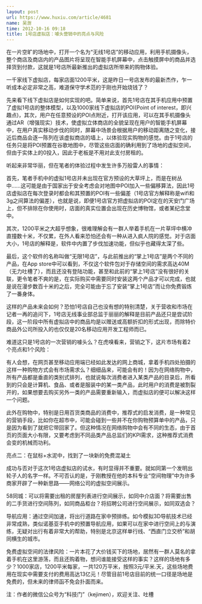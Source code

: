 ```yaml
---
layout: post
url: https://www.huxiu.com/article/4681
name: 吴澍
time: 2012-10-16 09:18
title: 1号店虚拟店：噱头营销中的亮点与风险
---
```

在一片空旷的场地中，打开一个名为“无线1号店”的移动应用，利用手机摄像头，整个商店及商店内的产品图片将呈现在智能手机屏幕中，点击触摸屏中的商品并选择货到付款，这就是1号店所最新推出的虚拟店所带来的购物体验。

一千家线下虚拟店，每家店面1200平米，这是昨日一号店发布的最新杰作，乍一听成本必定非常之高，难道保守学术范的于刚也开始烧钱了？

先来看下线下虚拟店是如何实现的吧。简单来说，首先1号店在其手机应用中预置了虚拟1号店的整体模型，以及1000家线下虚拟店的POI(Point of interest，即兴趣点)，其次，用户在任意预设的POI点附近，打开该应用，可以在其手机摄像头通过AR（增强现实）技术，使虚拟立体商店的全貌呈现在用户的智能手机屏幕中，在用户真实移动步伐的同时，屏幕中场景会根据用户的移动距离随之变化，接近后商品会逐一陈列在该虚拟商店的墙上，以体验现实购物的感觉。由于1号店的任务只是将POI预置在谷歌地图中，尽管这些店面的确利用到了场地的虚拟空间，但由于实体上的0投入，因此于老板是不用对此支付房租的。

听起来非常华丽，但在笔者的体验过程中发生许多万般雷人的事情：

首先，笔者手机中的虚拟1号店并未出现在官方预设的大草坪上，而是在树丛中……这可能是由于国家出于安全考虑会对地图中POI加入一些偏移算法，因此1号店虚拟店在每次登录时都会和其预置的POI有一些偏差（1号店官方解释称是wifi和3g之间算法的偏差），也就是说，即便1号店官方把虚拟店的POI定在的天安门广场上，但不排除在你使用时，店面的真实位置会出现在历史博物馆，或者某纪念堂中。

其次，1200平米之大超乎想象，很难理解会有一群人举着手机在一片草坪中横冲直撞数十米，不仅累，在外人看来恐怕还会有一种从进入疯人院的感觉。对于店面大小，1号店的解释是，软件中内置了步伐加速功能，但似乎也藏得太深了些。

最后，这个软件的名称叫做“无限1号店”，与此前推出的“掌上1号店”是两个不同的产品，在App store中可以看到，不仅这个软件包对于存储空间的需求高达40M（无力吐槽了），而且还没有登陆功能，甚至和此前的“掌上1号店”没有很好的关联，更令笔者不爽的是，在实际购买中需要同时安装这两个产品才可以完成，也就是说在漫步数百十米的之后，完全可能由于忘了安装“掌上1号店”而让你免费锻炼了一番身体。

这样的产品未来会如何？恐怕1号店自己也没有想的特别清楚，关于营收和市场在记者一再的追问下，1号店无线事业部总监于丽丽的解释是目前产品还只是尝试阶段，这一阶段中所有虚拟店中的商品均是以赠送或高额折扣的形式出现，而除特价商品外公司所投入的也仅仅是20名移动应用开发工程师而已。

难道这只是1号店的一次营销的噱头么？在虎嗅看来，营销之下，这片市场有着2个亮点和1个风险：

有人会想，在网页甚至移动应用端已经如此发达的网上商城，拿着手机四处拍摄的这样一种购物方式会有市场需求么？细细品来，可能会有的！因为在网络购物中，所有产品都是垂直的类别式排列，也就说每次消费者进入某类产品的目录后，所看到的只会是计算机、食品、或者是服装中的某一类产品，此时用户的消费是被割裂开的，如果想要去购买另外一类的产品需要重新输入，而虚拟店的便可以解决这样一个问题。

此外在购物中，特别是日用百货类商品的消费中，推荐式的启发消费，是一种常见的营销手段，比如你在超市中，可能会碰到一些并不在你购物预算单中的产品，只是因为看到了就把它带回家了。但这种情况在网络购物中会有不同的生态，由于首页的页面大小有限，又要考虑到不同品类产品总监们的KPI需求，这种推荐式消费会变的机械而功利。

亮点二：在鼠标+水泥中，找到了一块新的免费混凝土

成功与否对于这次1号店虚拟店的试水，有时显得并不重要。就如同第一个发明出轮子人的名字一样。不可否认的是，于刚教授在他的本科专业“空间物理”中为许多商家开辟了一种新思路——网络公司的虚拟空间展示。

58同城：可以将需要出租的房屋列表进行空间展示，如同中介店面？将需要出售的二手货进行空间陈列，如同商品柜台？将招聘公司进行空间展示，如同双选会？

导航应用：通过空间加速，将出行道路在家中预排练。如今模拟3D导航技术已经非常成熟，类似诺基亚手机中的预置导航应用，如果可以在家中进行空间上的与演练，无疑对出行有着非常大的帮助，特别是北京这样单行线、“西直门立交桥”和胡同横生的城市。

免费虚拟空间的法律风险：一片本花了大价钱买下的场地，居然有一群人莫名的拿着手机在这里游荡，而且还购着物，想问谁能接受这样的事实？这样的场地有多少？1000家店，1200平米每家，一共120万平米，按照3元/平米.天，这些场地费用在现实中需要支付的费用高达13亿元！尽管目前1号店目前的统一口径是场地是免费的，但未来的律师函不免会扑面而来。

注：作者的微信公众号为“科技门”（kejimen），欢迎关注、吐槽


